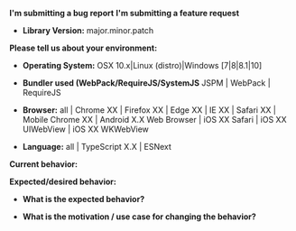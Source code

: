 <!--
BUGS: Please use this template.

The HTML comments below are for your reference, and are not displayed
when your issue is submitted, feel free to leave them.

CHOOSE the relevant headings, DELETE the other(s).
-->
**I'm submitting a bug report**
**I'm submitting a feature request**

* **Library Version:**
major.minor.patch

**Please tell us about your environment:**
* **Operating System:**
OSX 10.x|Linux (distro)|Windows [7|8|8.1|10]

* **Bundler used (WebPack/RequireJS/SystemJS**
JSPM | WebPack | RequireJS

* **Browser:**
all | Chrome XX | Firefox XX | Edge XX | IE XX | Safari XX | Mobile Chrome XX | Android X.X Web Browser | iOS XX Safari | iOS XX UIWebView | iOS XX WKWebView

* **Language:**
all | TypeScript X.X | ESNext


**Current behavior:**


**Expected/desired behavior:**


* **What is the expected behavior?**


* **What is the motivation / use case for changing the behavior?**
